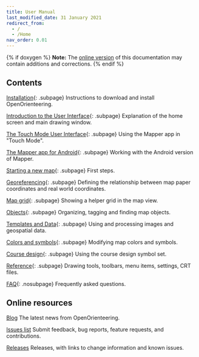 ```yaml
---
title: User Manual
last_modified_date: 31 January 2021
redirect_from:
  - /
  - /Home
nav_order: 0.01
---
```


{% if doxygen %}
**Note:** The [online version](https://www.openorienteering.org/mapper-manual/) of this documentation may contain additions and corrections.
{% endif %}

## Contents

[Installation](installation.md){: .subpage}
Instructions to download and install OpenOrienteering.

[Introduction to the User Interface](main_window.md){: .subpage}
Explanation of the home screen and main drawing window.

[The Touch Mode User Interface](touch-mode.md){: .subpage}
Using the Mapper app in "Touch Mode".

[The Mapper app for Android](android-app.md){: .subpage}
Working with the Android version of Mapper.

[Starting a new map](new_map.md){: .subpage}
First steps.

[Georeferencing](georeferencing.md){: .subpage}
Defining the relationship between map paper coordinates and real world coordinates.

[Map grid](grid.md){: .subpage}
Showing a helper grid in the map view.

[Objects](objects-index.md){: .subpage}
Organizing, tagging and finding map objects.

[Templates and Data](templates-index.md){: .subpage}
Using and processing images and geospatial data.

[Colors and symbols](colors_symbols.md){: .subpage}
Modifying map colors and symbols.

[Course design](course_design.md){: .subpage}
Using the course design symbol set.

[Reference](reference.md){: .subpage}
Drawing tools, toolbars, menu items, settings, CRT files.

[FAQ](faq.md){: .nosubpage}
Frequently asked questions.


## Online resources

[Blog](https://www.openorienteering.org/)
The latest news from OpenOrienteering.

[Issues list](https://github.com/OpenOrienteering/mapper/issues)
Submit feedback, bug reports, feature requests, and contributions.

[Releases](https://github.com/OpenOrienteering/mapper/releases)
Releases, with links to change information and known issues.
